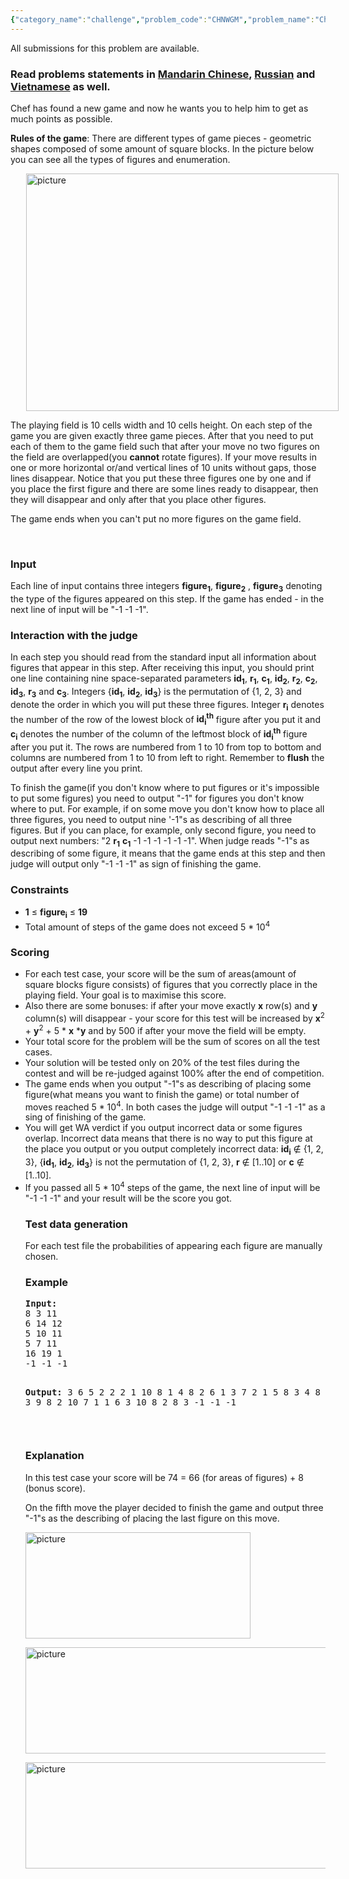 ```yaml
---
{"category_name":"challenge","problem_code":"CHNWGM","problem_name":"Chef and New Game","languages_supported":{"0":"C","1":"CPP14","2":"JAVA","3":"PYTH","4":"PYTH 3.5","5":"PYPY","6":"CS2","7":"PAS fpc","8":"PAS gpc","9":"RUBY","10":"PHP","11":"GO","12":"NODEJS","13":"HASK","14":"SCALA","15":"D","16":"PERL","17":"FORT","18":"WSPC","19":"ADA","20":"CAML","21":"ICK","22":"BF","23":"ASM","24":"CLPS","25":"PRLG","26":"ICON","27":"SCM qobi","28":"PIKE","29":"ST","30":"NICE","31":"LUA","32":"BASH","33":"NEM","34":"LISP sbcl","35":"LISP clisp","36":"SCM guile","37":"JS","38":"ERL","39":"TCL","40":"PERL6","41":"TEXT","42":"SCM chicken","43":"CLOJ","44":"FS"},"max_timelimit":5,"source_sizelimit":50000,"problem_author":"antoniuk1","problem_tester":"iscsi","date_added":"1-10-2015","tags":{"0":"antoniuk1","1":"challenge","2":"june16"},"editorial_url":"http://discuss.codechef.com/problems/CHNWGM","time":{"view_start_date":1465983000,"submit_start_date":1465983000,"visible_start_date":1465983000,"end_date":1735669800},"is_direct_submittable":false,"layout":"problem"}
---
```

<span class="solution-visible-txt">All submissions for this problem are available.</span><h3> Read problems statements in <a target="_blank" href="http://www.codechef.com/download/translated/JUNE16/mandarin/CHNWGM.pdf">Mandarin Chinese</a>, <a target="_blank" href="http://www.codechef.com/download/translated/JUNE16/russian/CHNWGM.pdf">Russian</a> and <a target="_blank" href="http://www.codechef.com/download/translated/JUNE16/vietnamese/CHNWGM.pdf">Vietnamese</a> as well.</h3>
<p>Chef has found a new game and now he wants you to help him to get as much points as possible. </p>
<p><b>Rules of the game</b>: There are different types of game pieces -  geometric shapes composed of some amount of square blocks. In the picture below you can see all the types of figures and enumeration. </p>
<p><img src="https://pp.vk.me/c623726/v623726985/3ebf9/g7u6IChM1jc.jpg" alt="picture" width = "500" height = "380" hspace = "25" /></p>
<p>The playing field is 10 cells width and 10 cells height. On each step of the game you are given exactly three game pieces. After that you need to put each of them to the game field such that after your move no two figures on the field are overlapped(you <b>cannot</b> rotate figures). If your move results in one or more horizontal or/and vertical lines of 10 units without gaps, those lines disappear. Notice that you put these three figures one by one and if you place the first figure and there are some lines ready to disappear, then they will disappear and only after that you place other figures.  </p>
<p>The game ends when you can't put no more figures on the game field.</p>
<p> </p>
<h3>Input</h3>
<p>Each line of input contains three integers <b>figure<sub>1</sub></b>, <b>figure<sub>2</sub></b> , <b>figure<sub>3</sub></b> denoting the type of the figures appeared on this step. If the game has ended - in the next line of input will be "-1 -1 -1". </p>
<h3>Interaction with the judge</h3>
<p>In each step you should read from the standard input all information about figures that appear in this step. After receiving this input, you should print one line containing nine space-separated parameters <b>id<sub>1</sub></b>, <b>r<sub>1</sub></b>, <b>c<sub>1</sub></b>, <b>id<sub>2</sub></b>, <b>r<sub>2</sub></b>, <b>c<sub>2</sub></b>, <b>id<sub>3</sub></b>, <b>r<sub>3</sub></b> and <b>c<sub>3</sub></b>. Integers {<b>id<sub>1</sub></b>, <b>id<sub>2</sub></b>, <b>id<sub>3</sub></b>} is the permutation of {1, 2, 3} and denote the order in which you will put these three figures. Integer <b>r<sub>i</sub></b> denotes the number of the row of the lowest block of <b>id<sub>i</sub><sup>th</sup></b> figure after you put it and <b>c<sub>i</sub></b> denotes the number of the column of the leftmost block of <b>id<sub>i</sub><sup>th</sup></b> figure after you put it. The rows are numbered from 1 to 10 from top to bottom and columns are numbered from 1 to 10 from left to right. Remember to <b>flush</b> the output after every line you print.</p>
<p>To finish the game(if you don't know where to put figures or it's impossible to put some figures) you need to output "-1" for figures you don't know where to put. For example, if on some move you don't know how to place all three figures, you need to output nine '-1"s as describing of all three figures. But if you can place, for example, only second figure, you need to output next numbers: "2 <b>r<sub>1</sub></b> <b>c<sub>1</sub></b> -1 -1 -1 -1 -1 -1". When judge reads "-1"s as describing of some figure, it means that the game ends at this step and then judge will output only "-1 -1 -1" as sign of finishing the game. </p>
<h3>Constraints</h3>
<ul>
<li><b>1</b> ≤ <b>figure<sub>i</sub></b> ≤ <b>19</b></li>
<li>Total amount of steps of the game does not exceed 5 * 10<sup>4</sup> </li>
</ul>
<h3>Scoring</h3>
<ul>
<li>For each test case, your score will be the sum of areas(amount of square blocks figure consists) of figures that you correctly place in the playing field. Your goal is to maximise this score.</li>
<li>Also there are some bonuses: if after your move exactly <b>x</b> row(s) and <b>y</b> column(s) will disappear - your score for this test will be increased by <b>x</b><sup>2</sup> + <b>y</b><sup>2</sup> + 5 * <b>x</b> *<b>y</b> and by 500 if after your move the field will be empty. </li>
<li>Your total score for the problem will be the sum of scores on all the test cases.</li>
<li>Your solution will be tested only on 20% of the test files during the contest and will be re-judged against 100% after the end of competition.</li>
<li>The game ends when you output "-1"s as describing of placing some figure(what means you want to finish the game) or total number of moves reached 5 * 10<sup>4</sup>. In both cases the judge will output "-1 -1 -1" as a sing of finishing of the game.</li>
<li>You will get WA verdict if you output incorrect data or some figures overlap. Incorrect data means that there is no way to put this figure at the place you output or you output completely incorrect data: <b>id<sub>i</sub></b> ∉ {1, 2, 3},  {<b>id<sub>1</sub></b>, <b>id<sub>2</sub></b>, <b>id<sub>3</sub></b>} is not the permutation of {1, 2, 3}, <b>r</b> ∉ [1..10] or <b>c</b> ∉ [1..10].</li>
<li>If you passed all 5 * 10<sup>4</sup> steps of the game, the next line of input will be "-1 -1 -1" and your result will be the score you got.</li>
<h3>Test data generation</h3>
<p>For each test file the probabilities of appearing each figure are manually chosen.</p>
<h3>Example</h3>
<pre>
<b>Input:</b>
8 3 11
6 14 12
5 10 11
5 7 11
16 19 1
-1 -1 -1

<b>Output:</b>
3 6 5 2 2 2 1 10 8
1 4 8 2 6 1 3 7 2
1 5 8 3 4 8 2 6 8
3 9 8 2 10 7 1 1 6
3 10 8 2 8 3 -1 -1 -1

</pre><h3>Explanation</h3>
<p>In this test case your score will be 74 = 66 (for areas of figures) + 8 (bonus score).</p>
<p>On the fifth move the player decided to finish the game and output three "-1"s as the describing of placing the last figure on this move. </p>
<p><img src="https://pp.vk.me/c624424/v624424985/4386a/Zb5BeeUOVC4.jpg" alt="picture" width = "360" height = "170" /></p>
<p><img src="https://pp.vk.me/c624424/v624424985/43860/wli20HCHoCc.jpg" alt="picture" width = "550" height = "170" /></p>
<p><img src="https://pp.vk.me/c624424/v624424985/43856/9r1yBC2O2mk.jpg" alt="picture" width = "550" height = "170" /></p>
</ul>